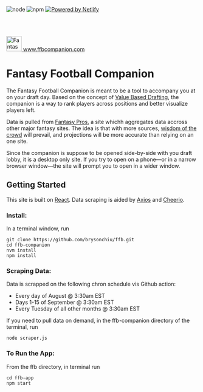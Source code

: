 <img src="https://img.shields.io/badge/node-v12.18.0-bgrightreen.svg?style=flat-square" alt="node" /> <img src="https://img.shields.io/badge/npm-v6.14.4-red.svg?style=flat-square" alt="npm" />
<a href="https://www.netlify.com" target="_blank">
<img src="https://img.shields.io/badge/Powered_by-Netlify-teal?style=flat-square" alt="Powered by Netlify">
</a>
 
<br />

<br />

<a href="https://www.ffbcompanion.com" target="_blank"><img src="https://www.ffbcompanion.com/android-chrome-512x512.png" alt="Fantasy Football Companion" height="40" width="40" /> www.ffbcompanion.com</a>

# Fantasy Football Companion
The Fantasy Football Companion is meant to be a tool to accompany you at on your draft day.  Based on the concept of <a href="https://www.footballguys.com/article/2019-value-based-drafting" target="_blank">Value Based Drafting</a>, the companion is a way to rank players across positions and better visualize players left.

Data is pulled from <a href="https://www.fantasypros.com/nfl/projections/qb.php?week=draft" target="_blank">Fantasy Pros</a>, a site whichh aggregates data accross other major fantasy sites. The idea is that with more sources, <a href="https://en.wikipedia.org/wiki/Wisdom_of_the_crowd" target="_blank">wisdom of the crowd</a> will prevail, and projections will be more accurate than relying on an one site.

Since the companion is suppose to be opened side-by-side with you draft lobby, it is a desktop only site.  If you try to open on a phone&mdash;or in a narrow browser window&mdash;the site will prompt you to open in a wider window.

## Getting Started
This site is built on <a href="https://react.dev" target="_blank">React</a>.  Data scraping is aided by <a href="https://www.npmjs.com/package/axios" target="_blank">Axios</a> and <a href="https://www.npmjs.com/package/cheerio" target="_blank">Cheerio</a>.

### Install:
In a terminal window, run

    git clone https://github.com/brysonchiu/ffb.git
    cd ffb-companion
    nvm install
    npm install

### Scraping Data:
Data is scrapped on the following chron schedule vis Github action:
- Every day of August @ 3:30am EST
- Days 1-15 of September @ 3:30am EST
- Every Tuesday of all other months @ 3:30am EST

If you need to pull data on demand, in the ffb-companion directory of the terminal, run

    node scraper.js


### To Run the App:
From the ffb directory, in terminal run

    cd ffb-app
    npm start

